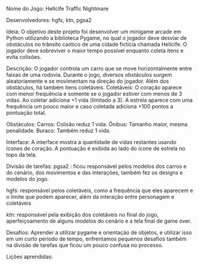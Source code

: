 Nome do Jogo: Hellcife Traffic Nightmare

Desenvolvedores: hgfs, ktn, pgsa2

Ideia: O objetivo deste projeto foi desenvolver um minigame arcade em Python utilizando a biblioteca Pygame, no qual o jogador deve desviar de obstáculos no trânsito caótico de uma cidade fictícia chamada Hellcife. O jogador deve sobreviver o maior tempo possível enquanto coleta itens e evita colisões.

Descrição: O jogador controla um carro que se move horizontalmente entre faixas de uma rodovia. Durante o jogo, diversos obstáculos surgem aleatoriamente e se movimentam na direção do jogador. Além dos obstáculos, há também itens coletáveis.
Coletáveis: O coração aparece com menor frequência e somente se o jogador estiver com menos de 3 vidas. Ao coletar adiciona +1 vida (limitado a 3). A estrela aparece com uma frequência um pouco maior e caso coletada adiciona +100 pontos a pontuação total.

Obstáculos: Carros: Colisão reduz 1 vida. Ônibus: Tamanho maior, mesma penalidade. Buraco: Também reduz 1 vida.

Interface: A interface mostra a quantidade de vidas restantes usando ícones de coração. A pontuação é exibida ao lado do ícone de estrela no topo da tela.

Divisão de tarefas: pgsa2 : ficou responsável pelos modelos dos carros e do cenário, dos movimentos e das interações, também fez os designs e modelos do jogo.

hgfs: responsável pelos coletáveis, como a frequência que eles aparecem e o limite que podem aparecer, além da interação entre personagem e coletáveis

ktn: responsável pela exibição dos coletáveis no final do jogo, aperfeiçoamento de alguns modelos do cenário e a tela final de game over.

Desafios: Aprender a utilizar pygame e orientação de objetos, e utilizar isso em um curto período de tempo, enfrentamos pequenos desafios também na divisão de tarefas que ficou um pouco confusa no processo. 

Lições aprendidas: 

 

